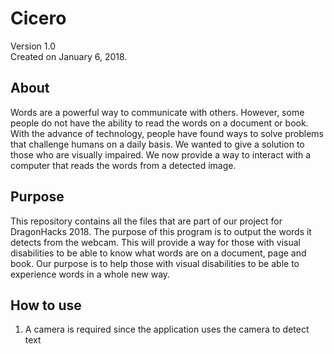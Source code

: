 # Cicero 

Version 1.0 <br />
Created on January 6, 2018.

## About

Words are a powerful way to communicate with others. However, some people do not have the ability to read the words on a document or book. With the advance of technology, people have found ways to solve problems that challenge humans on a daily basis. We wanted to give a solution to those who are visually impaired. We now provide a way to interact with a computer that reads the words from a detected image.

## Purpose

This repository contains all the files that are part of our project for DragonHacks 2018. The purpose of this program is to output the words it detects from the webcam. This will provide a way for those with visual disabilities to be able to know what words are on a document, page and book. Our purpose is to help those with visual disabilities to be able to experience words in a whole new way.

## How to use

1. A camera is required since the application uses the camera to detect text
